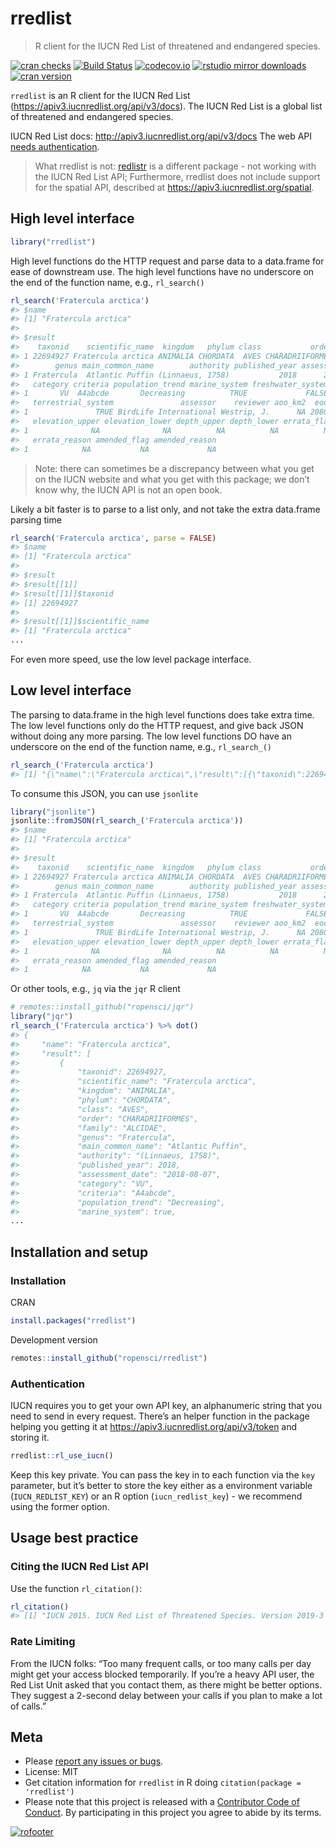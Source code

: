 rredlist
========

> R client for the IUCN Red List of threatened and endangered species.

[![cran
checks](https://cranchecks.info/badges/worst/rredlist)](https://cranchecks.info/pkgs/rredlist)
[![Build
Status](https://travis-ci.org/ropensci/rredlist.svg?branch=master)](https://travis-ci.org/ropensci/rredlist)
[![codecov.io](https://codecov.io/github/ropensci/rredlist/coverage.svg?branch=master)](https://codecov.io/github/ropensci/rredlist?branch=master)
[![rstudio mirror
downloads](https://cranlogs.r-pkg.org/badges/rredlist)](https://github.com/metacran/cranlogs.app)
[![cran
version](https://www.r-pkg.org/badges/version/rredlist)](https://cran.r-project.org/package=rredlist)

`rredlist` is an R client for the IUCN Red List
(<a href="https://apiv3.iucnredlist.org/api/v3/docs" class="uri">https://apiv3.iucnredlist.org/api/v3/docs</a>).
The IUCN Red List is a global list of threatened and endangered species.

IUCN Red List docs:
<a href="http://apiv3.iucnredlist.org/api/v3/docs" class="uri">http://apiv3.iucnredlist.org/api/v3/docs</a>
The web API [needs authentication](#authentication).

> What rredlist is not:
> [redlistr](https://github.com/red-list-ecosystem/redlistr) is a
> different package - not working with the IUCN Red List API;
> Furthermore, rredlist does not include support for the spatial API,
> described at
> <a href="https://apiv3.iucnredlist.org/spatial" class="uri">https://apiv3.iucnredlist.org/spatial</a>.

High level interface
--------------------

``` r
library("rredlist")
```

High level functions do the HTTP request and parse data to a data.frame
for ease of downstream use. The high level functions have no underscore
on the end of the function name, e.g., `rl_search()`

``` r
rl_search('Fratercula arctica')
#> $name
#> [1] "Fratercula arctica"
#> 
#> $result
#>    taxonid    scientific_name  kingdom   phylum class           order  family
#> 1 22694927 Fratercula arctica ANIMALIA CHORDATA  AVES CHARADRIIFORMES ALCIDAE
#>        genus main_common_name        authority published_year assessment_date
#> 1 Fratercula  Atlantic Puffin (Linnaeus, 1758)           2018      2018-08-07
#>   category criteria population_trend marine_system freshwater_system
#> 1       VU  A4abcde       Decreasing          TRUE             FALSE
#>   terrestrial_system               assessor    reviewer aoo_km2  eoo_km2
#> 1               TRUE BirdLife International Westrip, J.      NA 20800000
#>   elevation_upper elevation_lower depth_upper depth_lower errata_flag
#> 1              NA              NA          NA          NA          NA
#>   errata_reason amended_flag amended_reason
#> 1            NA           NA             NA
```

> Note: there can sometimes be a discrepancy between what you get on the
> IUCN website and what you get with this package; we don’t know why,
> the IUCN API is not an open book.

Likely a bit faster is to parse to a list only, and not take the extra
data.frame parsing time

``` r
rl_search('Fratercula arctica', parse = FALSE)
#> $name
#> [1] "Fratercula arctica"
#> 
#> $result
#> $result[[1]]
#> $result[[1]]$taxonid
#> [1] 22694927
#> 
#> $result[[1]]$scientific_name
#> [1] "Fratercula arctica"
...
```

For even more speed, use the low level package interface.

Low level interface
-------------------

The parsing to data.frame in the high level functions does take extra
time. The low level functions only do the HTTP request, and give back
JSON without doing any more parsing. The low level functions DO have an
underscore on the end of the function name, e.g., `rl_search_()`

``` r
rl_search_('Fratercula arctica')
#> [1] "{\"name\":\"Fratercula arctica\",\"result\":[{\"taxonid\":22694927,\"scientific_name\":\"Fratercula arctica\",\"kingdom\":\"ANIMALIA\",\"phylum\":\"CHORDATA\",\"class\":\"AVES\",\"order\":\"CHARADRIIFORMES\",\"family\":\"ALCIDAE\",\"genus\":\"Fratercula\",\"main_common_name\":\"Atlantic Puffin\",\"authority\":\"(Linnaeus, 1758)\",\"published_year\":2018,\"assessment_date\":\"2018-08-07\",\"category\":\"VU\",\"criteria\":\"A4abcde\",\"population_trend\":\"Decreasing\",\"marine_system\":true,\"freshwater_system\":false,\"terrestrial_system\":true,\"assessor\":\"BirdLife International\",\"reviewer\":\"Westrip, J.\",\"aoo_km2\":null,\"eoo_km2\":\"20800000\",\"elevation_upper\":null,\"elevation_lower\":null,\"depth_upper\":null,\"depth_lower\":null,\"errata_flag\":null,\"errata_reason\":null,\"amended_flag\":null,\"amended_reason\":null}]}"
```

To consume this JSON, you can use `jsonlite`

``` r
library("jsonlite")
jsonlite::fromJSON(rl_search_('Fratercula arctica'))
#> $name
#> [1] "Fratercula arctica"
#> 
#> $result
#>    taxonid    scientific_name  kingdom   phylum class           order  family
#> 1 22694927 Fratercula arctica ANIMALIA CHORDATA  AVES CHARADRIIFORMES ALCIDAE
#>        genus main_common_name        authority published_year assessment_date
#> 1 Fratercula  Atlantic Puffin (Linnaeus, 1758)           2018      2018-08-07
#>   category criteria population_trend marine_system freshwater_system
#> 1       VU  A4abcde       Decreasing          TRUE             FALSE
#>   terrestrial_system               assessor    reviewer aoo_km2  eoo_km2
#> 1               TRUE BirdLife International Westrip, J.      NA 20800000
#>   elevation_upper elevation_lower depth_upper depth_lower errata_flag
#> 1              NA              NA          NA          NA          NA
#>   errata_reason amended_flag amended_reason
#> 1            NA           NA             NA
```

Or other tools, e.g., `jq` via the `jqr` R client

``` r
# remotes::install_github("ropensci/jqr")
library("jqr")
rl_search_('Fratercula arctica') %>% dot()
#> {
#>     "name": "Fratercula arctica",
#>     "result": [
#>         {
#>             "taxonid": 22694927,
#>             "scientific_name": "Fratercula arctica",
#>             "kingdom": "ANIMALIA",
#>             "phylum": "CHORDATA",
#>             "class": "AVES",
#>             "order": "CHARADRIIFORMES",
#>             "family": "ALCIDAE",
#>             "genus": "Fratercula",
#>             "main_common_name": "Atlantic Puffin",
#>             "authority": "(Linnaeus, 1758)",
#>             "published_year": 2018,
#>             "assessment_date": "2018-08-07",
#>             "category": "VU",
#>             "criteria": "A4abcde",
#>             "population_trend": "Decreasing",
#>             "marine_system": true,
...
```

Installation and setup
----------------------

### Installation

CRAN

``` r
install.packages("rredlist")
```

Development version

``` r
remotes::install_github("ropensci/rredlist")
```

### Authentication

IUCN requires you to get your own API key, an alphanumeric string that
you need to send in every request. There’s an helper function in the
package helping you getting it at
<a href="https://apiv3.iucnredlist.org/api/v3/token" class="uri">https://apiv3.iucnredlist.org/api/v3/token</a>
and storing it.

``` r
rredlist::rl_use_iucn()
```

Keep this key private. You can pass the key in to each function via the
`key` parameter, but it’s better to store the key either as a
environment variable (`IUCN_REDLIST_KEY`) or an R option
(`iucn_redlist_key`) - we recommend using the former option.

Usage best practice
-------------------

### Citing the IUCN Red List API

Use the function `rl_citation()`:

``` r
rl_citation()
#> [1] "IUCN 2015. IUCN Red List of Threatened Species. Version 2019-3 <www.iucnredlist.org>"
```

### Rate Limiting

From the IUCN folks: “Too many frequent calls, or too many calls per day
might get your access blocked temporarily. If you’re a heavy API user,
the Red List Unit asked that you contact them, as there might be better
options. They suggest a 2-second delay between your calls if you plan to
make a lot of calls.”

Meta
----

-   Please [report any issues or
    bugs](https://github.com/ropensci/rredlist/issues).
-   License: MIT
-   Get citation information for `rredlist` in R doing
    `citation(package = 'rredlist')`
-   Please note that this project is released with a [Contributor Code
    of
    Conduct](https://github.com/ropensci/rredlist/blob/master/CODE_OF_CONDUCT.md).
    By participating in this project you agree to abide by its terms.

[![rofooter](https://ropensci.org/public_images/github_footer.png)](https://ropensci.org)
